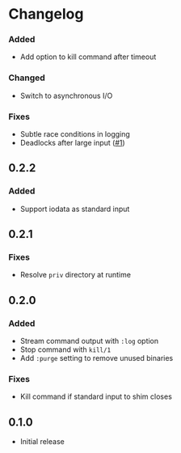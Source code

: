 # Changelog

### Added

- Add option to kill command after timeout

### Changed

- Switch to asynchronous I/O

### Fixes

- Subtle race conditions in logging
- Deadlocks after large input ([#1](https://github.com/jayjun/rambo/issues/1))

## 0.2.2

### Added

- Support iodata as standard input

## 0.2.1

### Fixes

- Resolve `priv` directory at runtime

## 0.2.0

### Added

- Stream command output with `:log` option
- Stop command with `kill/1`
- Add `:purge` setting to remove unused binaries

### Fixes

- Kill command if standard input to shim closes

## 0.1.0

- Initial release

